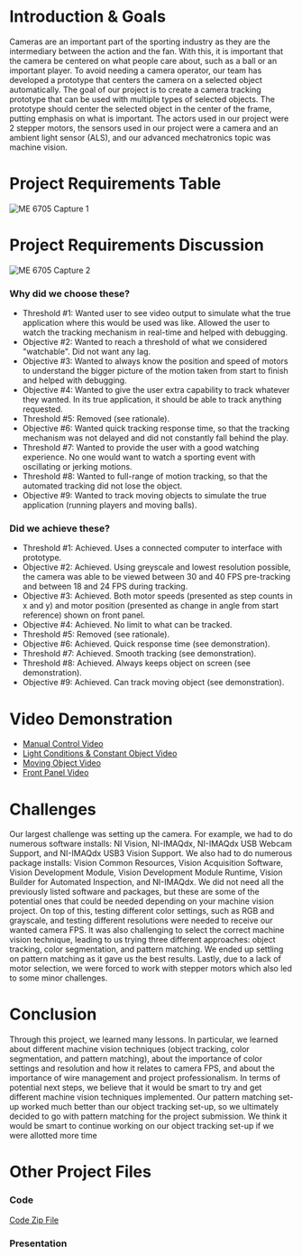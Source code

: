 # Introduction & Goals
Cameras are an important part of the sporting industry as they are the intermediary between the action and the fan​. With this, it is important that the camera be centered on what people care about, such as a ball or an important player. To avoid needing a camera operator, our team has developed a prototype that centers the camera on a selected object automatically. The goal of our project is to create a camera tracking prototype that can be used with multiple types of selected objects. The prototype should center the selected object in the center of the frame, putting emphasis on what is important. The actors used in our project were 2 stepper motors, the sensors used in our project were a camera and an ambient light sensor (ALS), and our advanced mechatronics topic was machine vision.
# Project Requirements Table
![ME 6705 Capture 1](https://github.com/mconnelly17/Camera-Tracking-Prototype/assets/126015712/8040d75a-fddc-42b4-bf78-8d7306a888e9)
# Project Requirements Discussion
![ME 6705 Capture 2](https://github.com/mconnelly17/Camera-Tracking-Prototype/assets/126015712/fb6cbf46-00fb-43f4-84ed-295d098d23b5)
### Why did we choose these?
- Threshold #1: Wanted user to see video output to simulate what the true application where this would be used was like. Allowed the user to watch the tracking mechanism in real-time and helped with debugging.
- Objective #2: Wanted to reach a threshold of what we considered "watchable". Did not want any lag.
- Objective #3: Wanted to always know the position and speed of motors to understand the bigger picture of the motion taken from start to finish and helped with debugging.
- Objective #4: Wanted to give the user extra capability to track whatever they wanted. In its true application, it should be able to track anything requested.
- Threshold #5: Removed (see rationale).
- Objective #6: Wanted quick tracking response time, so that the tracking mechanism was not delayed and did not constantly fall behind the play.
- Threshold #7: Wanted to provide the user with a good watching experience. No one would want to watch a sporting event with oscillating or jerking motions.
- Threshold #8: Wanted to full-range of motion tracking, so that the automated tracking did not lose the object.
- Objective #9: Wanted to track moving objects to simulate the true application (running players and moving balls).
### Did we achieve these?
- Threshold #1: Achieved. Uses a connected computer to interface with prototype​.
- Objective #2: Achieved. Using greyscale and lowest resolution possible, the camera was able to be viewed between 30 and 40 FPS pre-tracking and between 18 and 24 FPS during tracking​.
- Objective #3: Achieved. Both motor speeds (presented as step counts in x and y) and motor position (presented as change in angle from start reference) shown on front panel​.
- Objective #4: Achieved. No limit to what can be tracked​.
- Threshold #5: Removed (see rationale)​.
- Objective #6: Achieved. Quick response time (see demonstration).​
- Threshold #7: Achieved. Smooth tracking (see demonstration).​
- Threshold #8: Achieved. Always keeps object on screen (see demonstration).​
- Objective #9: Achieved. Can track moving object (see demonstration).
# Video Demonstration
- [Manual Control Video](https://youtube.com/shorts/X6N_BbKG_28?feature=share)
- [Light Conditions & Constant Object Video](https://youtu.be/gAOmJhzI1h8)
- [Moving Object Video](https://youtu.be/H2pl6y8ZW2Q)
- [Front Panel Video](https://youtu.be/bCesvpSmST0)
# Challenges
Our largest challenge was setting up the camera. For example, we had to do numerous software installs: NI Vision, NI-IMAQdx, NI-IMAQdx USB Webcam Support, and NI-IMAQdx USB3 Vision Support. We also had to do numerous package installs: Vision Common Resources, Vision Acquisition Software, Vision Development Module, Vision Development Module Runtime, Vision Builder for Automated Inspection, and NI-IMAQdx. We did not need all the previously listed software and packages, but these are some of the potential ones that could be needed depending on your machine vision project. On top of this, testing different color settings, such as RGB and grayscale, and testing different resolutions were needed to receive our wanted camera FPS. It was also challenging to select the correct machine vision technique, leading to us trying three different approaches: object tracking, color segmentation, and pattern matching. We ended up settling on pattern matching as it gave us the best results. Lastly, due to a lack of motor selection, we were forced to work with stepper motors which also led to some minor challenges.
# Conclusion
Through this project, we learned many lessons. In particular, we learned about different machine vision techniques (object tracking, color segmentation, and pattern matching), about the importance of color settings and resolution and how it relates to camera FPS, and about the importance of wire management and project professionalism. In terms of potential next steps, we believe that it would be smart to try and get different machine vision techniques implemented. Our pattern matching set-up worked much better than our object tracking set-up, so we ultimately decided to go with pattern matching for the project submission. We think it would be smart to continue working on our object tracking set-up if we were allotted more time
# Other Project Files
### Code
[Code Zip File](https://github.com/mconnelly17/Camera-Tracking-Prototype/files/13620157/CameraTrackingPrototypeFinal.zip)
### Presentation





